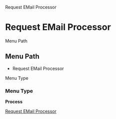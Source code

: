 
Request EMail Processor
# Request EMail Processor



Menu Path
## Menu Path



- Request EMail Processor

Menu Type
### Menu Type

**Process**


[Request EMail Processor](../../functional-guide/window/process-request-email-processor.md)